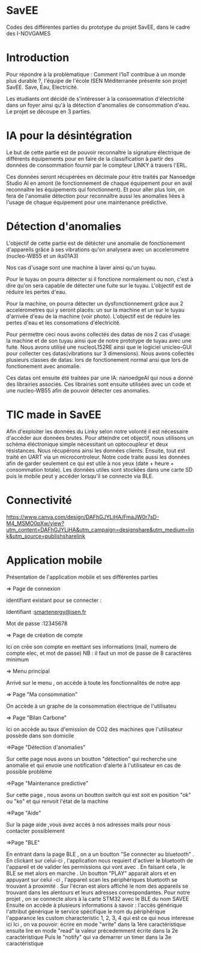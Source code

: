 # SavEE
Codes des différentes parties du prototype du projet SavEE, dans le cadre des I-NOVGAMES

# Introduction
Pour répondre à la problèmatique : Comment l'IoT contribue à un monde plus durable ?, l'équipe de l'école ISEN Méditerranée présente son projet SavEE. Save, Eau, Electricité. 

Les étudiants ont décidé de s'intéresser à la consommation d'électricité dans un foyer ainsi qu'à la détection d'anomalies de consommation d'eau. Le projet se découpe en 3 parties. 

# IA pour la désintégration
Le but de cette partie est de pouvoir reconnaître la signature électrique de différents équipements pour en faire de la classification à partir des données de consommation fournir par le compteur LINKY à travers l'ERL. 

Ces données seront récupérées en décimale pour être traités par Nanoedge Studio AI en amont (le fonctionnement de chaque équipement pour en aval reconnaître les équipements qui fonctionnent). Et pour aller plus loin, on fera de l'anomalie détection pour reconnaître aussi les anomalies liées à l'usage de chaque équipement pour une maintenance prédictive. 

# Détection d'anomalies
L'objectif de cette partie est de détécter une anomalie de fonctionement d'appareils grâce à ses vibrations qu'on analysera avec un accelerometre (nucleo-WB55 et un iks01A3)


Nos cas d'usage sont une machine à laver ainsi qu'un tuyau.
 
Pour le tuyau on pourra détecter si il fonctione normalement ou non, c'est à dire qu'on sera capable de détecter une fuite sur le tuyau. L'objectif est de réduire les pertes d'eau.

Pour la machine, on pourra détecter un dysfonctionnement grâce aux 2 accelerometres qui y seront placés: un sur la machine et un sur le tuyau d'arrivée d'eau de la machine (voir photo). L'objectif est de réduire les pertes d'eau et les consomations d'électricité.

Pour permettre ceci nous avons collectés des datas de nos 2 cas d'usage: la machine et de son tuyau ainsi que de notre prototype de tuyau avec une fuite. Nous avons utilisé une nucleoL152RE ainsi que le logiciel unicleo-GUI pour collecter ces datas(vibrations sur 3 dimensions). Nous avons collectés plusieurs classes de datas: lors de fonctionement normal ansi que lors de fonctionement avec anomalie.

Ces datas ont ensuite été traitées par une IA: nanoedgeAI qui nous a donné des librairies associés. Ces librairies sont ensuite utilisées avec un code et une nucleo-WB55 afin de pouvoir détecter ces anomalies.


# TIC made in SavEE
Afin d'exploiter les données du Linky selon notre volonté il est nécessaire d'accéder aux données brutes. Pour atteindre cet objectif, nous utilisons un schéma éléctronique simple nécessitant un optocoupleur et deux résistances. Nous récupérons ainsi les données clients. Ensuite, tout est traité en UART via un microcontroleur. Notre code traite aussi les données afin de garder seulement ce qui est utile à nos yeux (date + heure + consommation totale). Les données utiles sont stockées dans une carte SD puis le mobile peut y accéder lorsqu'il se connecte via BLE.

# Connectivité
https://www.canva.com/design/DAFhGJYLjHA/FmaJW0r7sD-M4_MSMO0pXw/view?utm_content=DAFhGJYLjHA&utm_campaign=designshare&utm_medium=link&utm_source=publishsharelink   
# Application mobile
Présentation de l'application mobile et ses différentes parties 

=> Page de connexion 

identifiant existant pour se connecter : 

Identifiant :smartenergy@isen.fr

Mot de passe :12345678

=> Page de création de compte 

Ici on crée son compte en mettant ses informations (mail, numero de compte elec, et mot de passe)
NB : il faut un mot de passe de 8 caractères minimum 

=> Menu principal

Arrivé sur le menu , on accède à toute les fonctionnalités de notre app 

=> Page "Ma consommation" 

On accède à un graphe de la consommation électrique de l'utilisateu

=> Page "Bilan Carbone"

Ici on accède au taux d'emission de CO2 des machines que l'utilisateur possède dans son domicile 

=>Page "Détection d'anomalies"

Sur cette page nous avons un boutton "détection" qui recherche une anomalie et qui envoie une notification d'alerte à l'utilisateur en cas de possible problème 

=>Page "Maintenance predictive" 

Sur cette page , nous avons un boutton switch qui est soit en position "ok" ou "ko" et qui renvoit l'état de la machine 

=>Page "Aide" 

Sur la page aide ,vous avez accès à nos adresses mails pour nous contacter possiblement 

=>Page "BLE" 

En entrant dans la page BLE , on a un boutton "Se connecter au bluetooth" . En clickant sur celui-ci , l'application nous requiert d'activer le bluetooth de l'appareil et de valider les permissions qui vont avec . En faisant cela , le BLE se met alors en marche . 
Un boutton "PLAY" apparait alors et en appuyant sur celui -ci , l'appareil scan les périphériques bluetooth se trouvant à proximité . Sur l'écran est alors affiché le nom des appareils se trouvant dans les alentours et leurs adresses correspondantes.
Pour notre projet , on se connecte alors à la carte STM32 avec le BLE du nom SAVEE
Ensuite on accède à plusieurs informations à savoir : 
l'accès générique
l'attribut générique
le service spécifique
le nom du périphérique
l'apparance
les custom characteristic 1, 2, 3, 4 qui est ce qui nous interesse ici 
Ici , on va pouvoir: 
écrire en mode "write" dans la 1ère caractéristique
ensuite lire en mode "read" la valeur précedemment écrite dans la 2e caractéristique 
Puis le "notify" qui va demarrer un timer dans la 3e caractéristique
